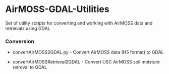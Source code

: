 AirMOSS-GDAL-Utilities
======================

Set of utility scripts for converting and working with AirMOSS data and retrievals using GDAL

### Conversion ###

* convertAirMOSS2GDAL.py - Convert AirMOSS data (H5 format) to GDAL

* convertAirMOSSRetrieval2GDAL - Convert USC AirMOSS soil moisture retreval to GDAL

